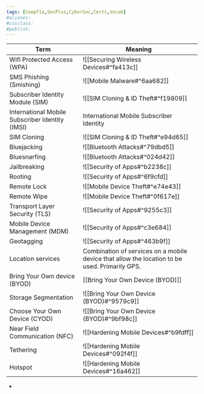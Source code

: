 ```yaml
---
tags: [CompTia,SecPlus,CyberSec,Certs,Vocab]
#aliases:
#cssclass:
#publish:
---
```


| Term                                                | Meaning                                 |
| --------------------------------------------------- | --------------------------------------- |
| Wifi Protected Access (WPA)                     | ![[Securing Wireless Devices#^fa413c]]                                                        |
| SMS Phishing (Smishing)                         | ![[Mobile Malware#^6aa682]]                                                                   |
| Subscriber Identity Module (SIM)                | ![[SIM Cloning & ID Theft#^f19809]]                                                           |
| International Mobile Subscriber Identity (IMSI) | International Mobile Subscriber Identity                                                      |
| SIM Cloning                                     | ![[SIM Cloning & ID Theft#^e94d65]]                                                           |
| Bluejacking                                     | ![[Bluetooth Attacks#^79dbd5]]                                                                |
| Bluesnarfing                                    | ![[Bluetooth Attacks#^024d42]]                                                                |
| Jailbreaking                                    | ![[Security of Apps#^b2238c]]                                                                 |
| Rooting                                         | ![[Security of Apps#^6f9cfd]]                                                                 |
| Remote Lock                                     | ![[Mobile Device Theft#^e74e43]]                                                              |
| Remote Wipe                                     | ![[Mobile Device Theft#^0f617e]]                                                              |
| Transport Layer Security (TLS)                  | ![[Security of Apps#^9255c3]]                                                                 |
| Mobile Device Management (MDM)                  | ![[Security of Apps#^c3e684]]                                                                 |
| Geotagging                                      | ![[Security of Apps#^463b9f]]                                                                 |
| Location services                               | Combination of services on a mobile device that allow the location to be used. Primarily GPS. |
| Bring Your Own device (BYOD)                    | [[Bring Your Own Device (BYOD)]]                                                              |
| Storage Segmentation                            | ![[Bring Your Own Device (BYOD)#^9579c9]]                                                     |
| Choose Your Own Device (CYOD)                   | ![[Bring Your Own Device (BYOD)#^9bf98c]]                                                     |
| Near Field Communication (NFC)                  | ![[Hardening Mobile Devices#^b9fdff]]                                                         |
| Tethering                                       | ![[Hardening Mobile Devices#^092f4f]]                                                         |
| Hotspot                                         | ![[Hardening Mobile Devices#^16a462]]                                                         |

-